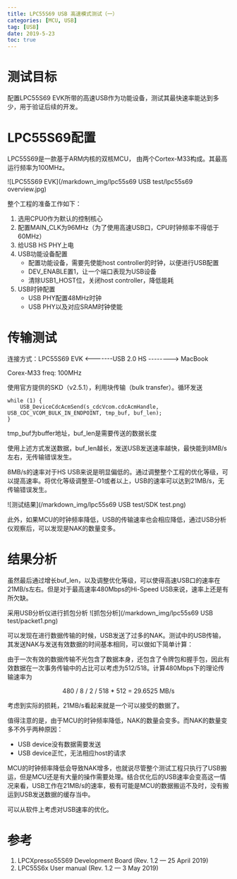 ```yaml
---
title: LPC55S69 USB 高速模式测试（一）
categories: [MCU, USB]
tag: [USB]
date: 2019-5-23
toc: true
---
```

# 测试目标
配置LPC55S69 EVK所带的高速USB作为功能设备，测试其最快速率能达到多少，用于验证后续的开发。

# LPC55S69配置
LPC55S69是一款基于ARM内核的双核MCU， 由两个Cortex-M33构成。其最高运行频率为100MHz。

![LPC55S69 EVK](/markdown_img/lpc55s69 USB test/lpc55s69 overview.jpg)  

整个工程的准备工作如下：
1. 选用CPU0作为默认的控制核心
2. 配置MAIN_CLK为96MHz（为了使用高速USB口，CPU时钟频率不得低于60MHz）
3. 给USB HS PHY上电
4. USB功能设备配置
   - 配置功能设备，需要先使能host controller的时钟，以便进行USB配置
   - DEV_ENABLE置1，让一个端口表现为USB设备
   - 清除USB1_HOST位，关闭host controller，降低能耗
5. USB时钟配置
   - USB PHY配置48MHz时钟
   - USB PHY以及对应SRAM时钟使能

# 传输测试
连接方式：LPC55S69 EVK <-------USB 2.0 HS --------> MacBook

Corex-M33 freq: 100MHz

使用官方提供的SKD（v2.5.1），利用块传输（bulk transfer）。循环发送
```
while (1) {
    USB_DeviceCdcAcmSend(s_cdcVcom.cdcAcmHandle, USB_CDC_VCOM_BULK_IN_ENDPOINT, tmp_buf, buf_len);
}
```

tmp_buf为buffer地址，buf_len是需要传送的数据长度

使用上述方式发送数据，buf_len越长，发送USB发送速率越快，最快能到8MB/s左右，无传输错误发生。

8MB/s的速率对于HS USB来说是明显偏低的。通过调整整个工程的优化等级，可以提高速率。将优化等级调整至-O1或者以上，USB的速率可以达到21MB/s，无传输错误发生。

![测试结果](/markdown_img/lpc55s69 USB test/SDK test.png)

此外，如果MCU的时钟频率降低，USB的传输速率也会相应降低，通过USB分析仪观察后，可以发现是NAK的数量变多。

# 结果分析
虽然最后通过增长buf_len，以及调整优化等级，可以使得高速USB口的速率在21MB/s左右。但是对于最高速率480Mbps的Hi-Speed USB来说，速率上还是有所欠缺。

采用USB分析仪进行抓包分析
![抓包分析](/markdown_img/lpc55s69 USB test/packet1.png)

可以发现在进行数据传输的时候，USB发送了过多的NAK。测试中的USB传输，其发送NAK与发送有效数据的时间基本相同，可以做如下简单计算：  

由于一次有效的数据传输不光包含了数据本身，还包含了令牌包和握手包，因此有效数据在一次事务传输中的占比可以考虑为512/518。计算480Mbps下的理论传输速率为  
<center>480 / 8 / 2 / 518 * 512 = 29.6525 MB/s</center>

考虑到实际的损耗，21MB/s看起来就是一个可以接受的数据了。

值得注意的是，由于MCU的时钟频率降低，NAK的数量会变多。而NAK的数量变多不外乎两种原因：
- USB device没有数据需要发送
- USB device正忙，无法相应host的请求

MCU的时钟频率降低会导致NAK增多，也就说尽管整个测试工程只执行了USB搬运，但是MCU还是有大量的操作需要处理。结合优化后的USB速率会变高这一情况来看，USB工作在21MB/s的速率，极有可能是MCU的数据搬运不及时，没有搬运到USB发送数据的缓存当中。

可以从软件上考虑对USB速率的优化。

# 参考
1. LPCXpresso55S69 Development Board (Rev. 1.2 — 25 April 2019)
2. LPC55S6x User manual (Rev. 1.2 — 3 May 2019)
